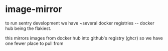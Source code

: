 image-mirror
============

to run sentry development we have ~several docker registries -- docker hub
being the flakiest.

this mirrors images from docker hub into github's registry (ghcr) so we have
one fewer place to pull from
